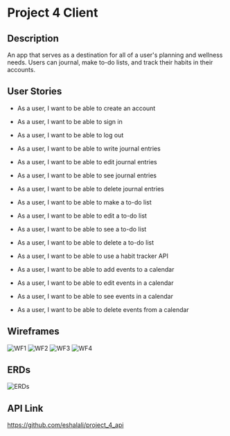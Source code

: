 # Project 4 Client

## Description
An app that serves as a destination for all of a user's planning and wellness needs. Users can journal, make to-do lists, and track their habits in their accounts. 

## User Stories

* As a user, I want to be able to create an account
* As a user, I want to be able to sign in
* As a user, I want to be able to log out

* As a user, I want to be able to write journal entries
* As a user, I want to be able to edit journal entries
* As a user, I want to be able to see journal entries
* As a user, I want to be able to delete journal entries

* As a user, I want to be able to make a to-do list
* As a user, I want to be able to edit a to-do list
* As a user, I want to be able to see a to-do list
* As a user, I want to be able to delete a to-do list

* As a user, I want to be able to use a habit tracker API

* As a user, I want to be able to add events to a calendar
* As a user, I want to be able to edit events in a calendar
* As a user, I want to be able to see events in a calendar
* As a user, I want to be able to delete events from a calendar

## Wireframes
![WF1](./images/Page1.jpg)
![WF2](./images/Page2.jpg)
![WF3](./images/Page3.jpg)
![WF4](./images/Page4.jpg)

## ERDs
![ERDs](./images/Page5.jpg)

## API Link
https://github.com/eshalali/project_4_api